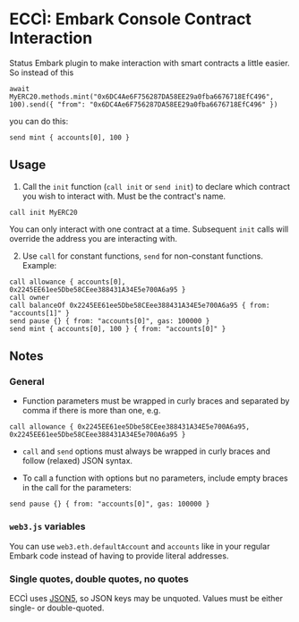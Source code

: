 # ECCÌ: Embark Console Contract Interaction

Status Embark plugin to make interaction with smart contracts a little easier. So instead of this

```
await MyERC20.methods.mint("0x6DC4Ae6F756287DA58EE29a0fba6676718EfC496", 100).send({ "from": "0x6DC4Ae6F756287DA58EE29a0fba6676718EfC496" })
```

you can do this:

```
send mint { accounts[0], 100 }
```


## Usage

1. Call the `init` function (`call init` or `send init`) to declare which contract you wish to interact with. Must be the contract's name. 

```
call init MyERC20 
```

You can only interact with one contract at a time. Subsequent `init` calls will override the address you are interacting with.

2. Use `call` for constant functions, `send` for non-constant functions. Example:

```
call allowance { accounts[0], 0x2245EE61ee5Dbe58CEee388431A34E5e700A6a95 }
call owner
call balanceOf 0x2245EE61ee5Dbe58CEee388431A34E5e700A6a95 { from: "accounts[1]" }
send pause {} { from: "accounts[0]", gas: 100000 }
send mint { accounts[0], 100 } { from: "accounts[0]" }
```

## Notes

### General

* Function parameters must be wrapped in curly braces and separated by comma if there is more than one, e.g.

```
call allowance { 0x2245EE61ee5Dbe58CEee388431A34E5e700A6a95, 0x2245EE61ee5Dbe58CEee388431A34E5e700A6a95 }
```

* `call` and `send` options must always be wrapped in curly braces and follow (relaxed) JSON syntax.

* To call a function with options but no parameters, include empty braces in the call for the parameters:

```
send pause {} { from: "accounts[0]", gas: 100000 }
```


### `web3.js` variables

You can use `web3.eth.defaultAccount` and `accounts` like in your regular Embark code instead of having to provide literal addresses.


### Single quotes, double quotes, no quotes

ECCÌ uses [JSON5](https://json5.org/), so JSON keys may be unquoted. Values must be either single- or double-quoted. 
